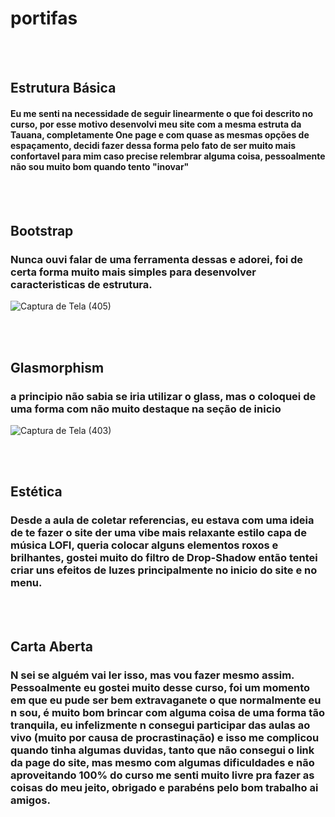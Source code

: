 # portifas

<br><br>

## Estrutura Básica

#### Eu me senti na necessidade de seguir linearmente o que foi descrito no curso, por esse motivo desenvolvi meu site com a mesma estruta da Tauana, completamente One page e com quase as mesmas opções de espaçamento, decidi fazer dessa forma pelo fato de ser muito mais confortavel para mim caso precise relembrar alguma coisa, pessoalmente não sou muito bom quando tento "inovar"

<br><br>

## Bootstrap
### Nunca ouvi falar de uma ferramenta dessas e adorei, foi de certa forma muito mais simples para desenvolver caracteristicas de estrutura.

![Captura de Tela (405)](https://user-images.githubusercontent.com/116527058/221461981-ae219204-a076-40ea-b608-91f0b8dad5c3.png)


<br><br>

## Glasmorphism

### a principio não sabia se iria utilizar o glass, mas o coloquei de uma forma com não muito destaque na seção de inicio


![Captura de Tela (403)](https://user-images.githubusercontent.com/116527058/221461753-9cb77cd0-54ae-4684-9733-1e4a32d790bc.png)

<br><br>

## Estética
### Desde a aula de coletar referencias, eu estava com uma ideia de te fazer o site der uma vibe mais relaxante estilo capa de música LOFI, queria colocar alguns elementos roxos e brilhantes, gostei muito do filtro de Drop-Shadow então tentei criar uns efeitos de luzes principalmente no inicio do site e no menu. 

<br><br>

## Carta Aberta
### N sei se alguém vai ler isso, mas vou fazer mesmo assim. Pessoalmente eu gostei muito desse curso, foi um momento em que eu pude ser bem extravaganete o que normalmente eu n sou, é muito bom brincar com alguma coisa de uma forma tão tranquila, eu infelizmente n consegui participar das aulas ao vivo (muito por causa de procrastinação) e isso me complicou quando tinha algumas duvidas, tanto que não consegui o link da page do site, mas mesmo com algumas dificuldades e não aproveitando 100% do curso me senti muito livre pra fazer as coisas do meu jeito, obrigado e parabéns pelo bom trabalho ai amigos.


